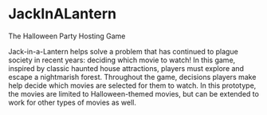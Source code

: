 # JackInALantern
The Halloween Party Hosting Game

Jack-in-a-Lantern helps solve a problem that has continued to plague society in recent years: deciding which movie to watch! In this game, inspired by classic haunted house attractions, players must explore and escape a nightmarish forest. Throughout the game, decisions players make help decide which movies are selected for them to watch. In this prototype, the movies are limited to Halloween-themed movies, but can be extended to work for other types of movies as well.

